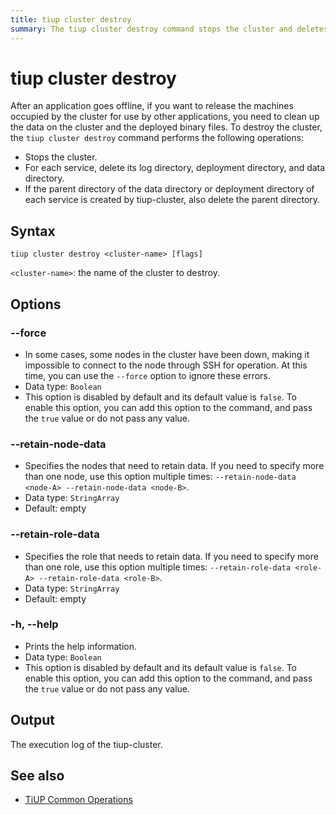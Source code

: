 ```yaml
---
title: tiup cluster destroy
summary: The tiup cluster destroy command stops the cluster and deletes log, deployment, and data directories for each service. It also deletes parent directories created by tiup-cluster. Options include --force to ignore errors, --retain-node-data to specify nodes to retain data, --retain-role-data to specify roles to retain data, and -h or --help to print help information. The output is the execution log of the tiup-cluster.
---
```


# tiup cluster destroy

After an application goes offline, if you want to release the machines occupied by the cluster for use by other applications, you need to clean up the data on the cluster and the deployed binary files. To destroy the cluster, the `tiup cluster destroy` command performs the following operations:

- Stops the cluster.
- For each service, delete its log directory, deployment directory, and data directory.
- If the parent directory of the data directory or deployment directory of each service is created by tiup-cluster, also delete the parent directory.

## Syntax

```shell
tiup cluster destroy <cluster-name> [flags]
```

`<cluster-name>`: the name of the cluster to destroy.

## Options

### --force

- In some cases, some nodes in the cluster have been down, making it impossible to connect to the node through SSH for operation. At this time, you can use the `--force` option to ignore these errors.
- Data type: `Boolean`
- This option is disabled by default and its default value is `false`. To enable this option, you can add this option to the command, and pass the `true` value or do not pass any value.

### --retain-node-data

- Specifies the nodes that need to retain data. If you need to specify more than one node, use this option multiple times: `--retain-node-data <node-A> --retain-node-data <node-B>`.
- Data type: `StringArray`
- Default: empty

### --retain-role-data

- Specifies the role that needs to retain data. If you need to specify more than one role, use this option multiple times: `--retain-role-data <role-A> --retain-role-data <role-B>`.
- Data type: `StringArray`
- Default: empty

### -h, --help

- Prints the help information.
- Data type: `Boolean`
- This option is disabled by default and its default value is `false`. To enable this option, you can add this option to the command, and pass the `true` value or do not pass any value.

## Output

The execution log of the tiup-cluster.


## See also

- [TiUP Common Operations](/maintain-tidb-using-tiup.md)